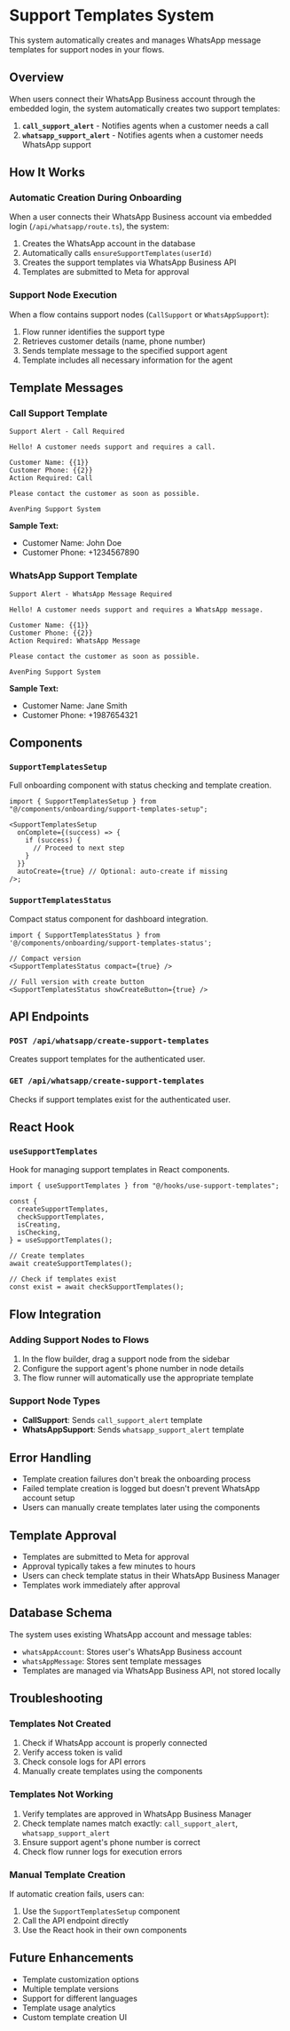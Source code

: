 # Support Templates System

This system automatically creates and manages WhatsApp message templates for support nodes in your flows.

## Overview

When users connect their WhatsApp Business account through the embedded login, the system automatically creates two support templates:

1. **`call_support_alert`** - Notifies agents when a customer needs a call
2. **`whatsapp_support_alert`** - Notifies agents when a customer needs WhatsApp support

## How It Works

### Automatic Creation During Onboarding

When a user connects their WhatsApp Business account via embedded login (`/api/whatsapp/route.ts`), the system:

1. Creates the WhatsApp account in the database
2. Automatically calls `ensureSupportTemplates(userId)`
3. Creates the support templates via WhatsApp Business API
4. Templates are submitted to Meta for approval

### Support Node Execution

When a flow contains support nodes (`CallSupport` or `WhatsAppSupport`):

1. Flow runner identifies the support type
2. Retrieves customer details (name, phone number)
3. Sends template message to the specified support agent
4. Template includes all necessary information for the agent

## Template Messages

### Call Support Template

```
Support Alert - Call Required

Hello! A customer needs support and requires a call.

Customer Name: {{1}}
Customer Phone: {{2}}
Action Required: Call

Please contact the customer as soon as possible.

AvenPing Support System
```

**Sample Text:**

- Customer Name: John Doe
- Customer Phone: +1234567890

### WhatsApp Support Template

```
Support Alert - WhatsApp Message Required

Hello! A customer needs support and requires a WhatsApp message.

Customer Name: {{1}}
Customer Phone: {{2}}
Action Required: WhatsApp Message

Please contact the customer as soon as possible.

AvenPing Support System
```

**Sample Text:**

- Customer Name: Jane Smith
- Customer Phone: +1987654321

## Components

### `SupportTemplatesSetup`

Full onboarding component with status checking and template creation.

```tsx
import { SupportTemplatesSetup } from "@/components/onboarding/support-templates-setup";

<SupportTemplatesSetup
  onComplete={(success) => {
    if (success) {
      // Proceed to next step
    }
  }}
  autoCreate={true} // Optional: auto-create if missing
/>;
```

### `SupportTemplatesStatus`

Compact status component for dashboard integration.

```tsx
import { SupportTemplatesStatus } from '@/components/onboarding/support-templates-status';

// Compact version
<SupportTemplatesStatus compact={true} />

// Full version with create button
<SupportTemplatesStatus showCreateButton={true} />
```

## API Endpoints

### `POST /api/whatsapp/create-support-templates`

Creates support templates for the authenticated user.

### `GET /api/whatsapp/create-support-templates`

Checks if support templates exist for the authenticated user.

## React Hook

### `useSupportTemplates`

Hook for managing support templates in React components.

```tsx
import { useSupportTemplates } from "@/hooks/use-support-templates";

const {
  createSupportTemplates,
  checkSupportTemplates,
  isCreating,
  isChecking,
} = useSupportTemplates();

// Create templates
await createSupportTemplates();

// Check if templates exist
const exist = await checkSupportTemplates();
```

## Flow Integration

### Adding Support Nodes to Flows

1. In the flow builder, drag a support node from the sidebar
2. Configure the support agent's phone number in node details
3. The flow runner will automatically use the appropriate template

### Support Node Types

- **CallSupport**: Sends `call_support_alert` template
- **WhatsAppSupport**: Sends `whatsapp_support_alert` template

## Error Handling

- Template creation failures don't break the onboarding process
- Failed template creation is logged but doesn't prevent WhatsApp account setup
- Users can manually create templates later using the components

## Template Approval

- Templates are submitted to Meta for approval
- Approval typically takes a few minutes to hours
- Users can check template status in their WhatsApp Business Manager
- Templates work immediately after approval

## Database Schema

The system uses existing WhatsApp account and message tables:

- `whatsAppAccount`: Stores user's WhatsApp Business account
- `whatsAppMessage`: Stores sent template messages
- Templates are managed via WhatsApp Business API, not stored locally

## Troubleshooting

### Templates Not Created

1. Check if WhatsApp account is properly connected
2. Verify access token is valid
3. Check console logs for API errors
4. Manually create templates using the components

### Templates Not Working

1. Verify templates are approved in WhatsApp Business Manager
2. Check template names match exactly: `call_support_alert`, `whatsapp_support_alert`
3. Ensure support agent's phone number is correct
4. Check flow runner logs for execution errors

### Manual Template Creation

If automatic creation fails, users can:

1. Use the `SupportTemplatesSetup` component
2. Call the API endpoint directly
3. Use the React hook in their own components

## Future Enhancements

- Template customization options
- Multiple template versions
- Support for different languages
- Template usage analytics
- Custom template creation UI
